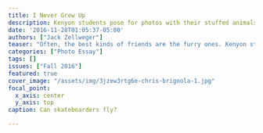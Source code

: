 ```yaml
---
title: I Never Grew Up
description: Kenyon students pose for photos with their stuffed animals and discuss how they find comfort in their home away from home.
date: '2016-11-28T01:05:37-05:00'
authors: ["Jack Zellweger"]
teaser: "Often, the best kinds of friends are the furry ones. Kenyon students show off their beloved stuffed animals."
categories: ["Photo Essay"]
tags: []
issues: ["Fall 2016"]
featured: true
cover_image: "/assets/img/3jzew3rtg6e-chris-brignola-1.jpg"
focal_point:
  x_axis: center
  y_axis: top
caption: Can skateboarders fly?

---
```

